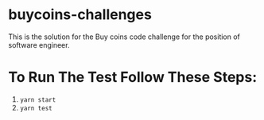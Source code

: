 # buycoins-challenges
This is the solution for the Buy coins code challenge for the position of software engineer.

# To Run The Test Follow These Steps:
1. ``yarn start``
2. ``yarn test``


